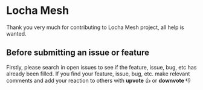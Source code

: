 # Locha Mesh

Thank you very much for contributing to Locha Mesh project, all help is wanted.

## Before submitting an issue or feature

Firstly, please search in open issues to see if the feature, issue, bug, etc has already been filled.
If you find your feature, issue, bug, etc. make relevant comments and add your reaction to others with **upvote** :+1: or **downvote** :-1:
